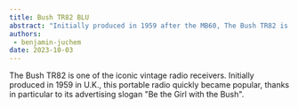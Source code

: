 ```yaml
---
title: Bush TR82 BLU
abstract: "Initially produced in 1959 after the MB60, The Bush TR82 is one of the iconic vintage radio receivers." 
authors:
 - benjamin-juchem
date: 2023-10-03
---
```


The Bush TR82 is one of the iconic vintage radio receivers. Initially produced in 1959 in U.K., this portable radio quickly became popular, thanks in particular to its advertising slogan "Be the Girl with the Bush".

